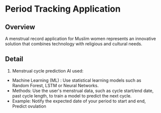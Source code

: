# Period Tracking Application

## Overview
A menstrual record application for Muslim women represents an innovative solution that combines technology with religious and cultural needs.

## Detail
1. Menstrual cycle prediction
AI used:
  - Machine Learning (ML) : Use statistical learning models such as Random Forest, LSTM or Neural Networks.
  - Methods: Use the user's menstrual data, such as cycle start/end date, past cycle length, to train a model to predict the next cycle.
  - Example: Notify the expected date of your period to start and end, Predict ovulation
